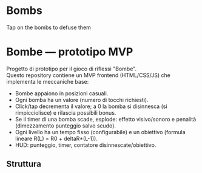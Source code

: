 # Bombs
Tap on the bombs to defuse them
# Bombe — prototipo MVP

Progetto di prototipo per il gioco di riflessi "Bombe".  
Questo repository contiene un MVP frontend (HTML/CSS/JS) che implementa le meccaniche base:
- Bombe appaiono in posizioni casuali.
- Ogni bomba ha un valore (numero di tocchi richiesti).
- Click/tap decrementa il valore; a 0 la bomba si disinnesca (si rimpicciolisce) e rilascia possibili bonus.
- Se il timer di una bomba scade, esplode: effetto visivo/sonoro e penalità (dimezzamento punteggio salvo scudo).
- Ogni livello ha un tempo fisso (configurabile) e un obiettivo (formula lineare R(L) = R0 + deltaR*(L-1)).
- HUD: punteggio, timer, contatore disinnescate/obiettivo.

## Struttura
